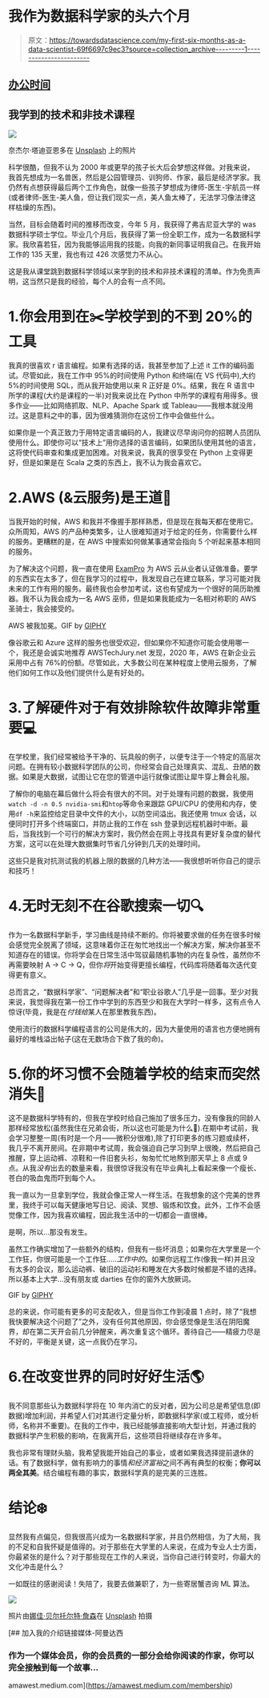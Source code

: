 # 我作为数据科学家的头六个月

> 原文：<https://towardsdatascience.com/my-first-six-months-as-a-data-scientist-69f6697c9ec3?source=collection_archive---------1----------------------->

## [办公时间](https://towardsdatascience.com/tagged/office-hours)

## 我学到的技术和非技术课程

![](img/5986a8f5924515bd6cd33880b55cdf5d.png)

奈杰尔·塔迪亚恩多在 [Unsplash](https://unsplash.com/s/photos/confusion?utm_source=unsplash&utm_medium=referral&utm_content=creditCopyText) 上的照片

科学很酷，但我不认为 2000 年或更早的孩子长大后会梦想这样做。对我来说，我首先想成为一名兽医，然后是公园管理员、训狗师、作家，最后是经济学家。我仍然有点想获得最后两个工作角色，就像一些孩子梦想成为律师-医生-宇航员一样(或者律师-医生-美人鱼，但让我们现实一点，美人鱼太棒了，无法学习像法律这样枯燥的东西)。

当然，目标会随着时间的推移而改变，今年 5 月，我获得了弗吉尼亚大学的 was 数据科学硕士学位。毕业几个月后，我获得了第一份全职工作，成为一名数据科学家。我欣喜若狂，因为我能够运用我的技能，向我的新同事证明我自己。在我开始工作的 135 天里，我也有过 426 次感觉力不从心。

这是我从课堂跳到数据科学领域以来学到的技术和非技术课程的清单。作为免责声明，这当然只是我的经验，每个人的会有一点不同。

# 1.你会用到在✂️学校学到的不到 20%的工具

我真的很喜欢 r 语言编程。如果有选择的话，我甚至参加了上述 it 工作的编码面试。尽管如此，我在工作中 95%的时间使用 Python 和终端(在 VS 代码中),大约 5%的时间使用 SQL，而从我开始使用以来 R 正好是 0%。结果，我在 R 语言中所学的课程(大约是课程的一半)对我来说比在 Python 中所学的课程有用得多。很多作业——比如网络抓取、NLP、Apache Spark 或 Tableau——我根本就没用过。这是意料之中的事，因为很难猜测你在这份工作中会做些什么。

如果你是一个真正致力于用特定语言编码的人，我建议尽早询问你的招聘人员团队使用什么。即使你可以“技术上”用你选择的语言编码，如果团队使用其他的语言，这将使代码审查和集成更加困难。对我来说，我真的很享受在 Python 上变得更好，但是如果是在 Scala 之类的东西上，我不认为我会喜欢它。

# 2.AWS (&云服务)是王道👑

当我开始的时候，AWS 和我并不像握手那样熟悉，但是现在我每天都在使用它。众所周知，AWS 的产品种类繁多，让人很难知道对于给定的任务，你需要什么样的服务。更糟糕的是，在 AWS 中搜索如何做某事通常会指向 5 个听起来基本相同的服务。

为了解决这个问题，我一直在使用 [ExamPro](https://www.exampro.co/) 为 AWS 云从业者认证做准备。要学的东西实在太多了，但在我学习的过程中，我发现自己在建立联系，学习可能对我未来的工作有用的服务。最终我也会参加考试，这也有望成为一个很好的简历助推器。我不认为我会成为一名 AWS 巫师，但是如果我能成为一名相对称职的 AWS 圣骑士，我会接受的。

AWS 被我加冕。GIF by [GIPHY](https://giphy.com/gifs/theoffice-okLCopqw6ElCDnIhuS)

像谷歌云和 Azure 这样的服务也很受欢迎，但如果你不知道你可能会使用哪一个，我还是会诚实地推荐 AWSTechJury.net 发现，2020 年，AWS 在新企业云采用中占有 76%的份额。尽管如此，大多数公司在某种程度上使用云服务，了解他们如何工作以及他们提供什么是有好处的。

# 3.了解硬件对于有效排除软件故障非常重要💻

在学校里，我们经常被给予干净的、玩具般的例子，以便专注于一个特定的高层次问题。在拥有较小数据科学团队的公司，你经常会自己处理真实、混乱、丑陋的数据。如果是大数据，试图让它在您的管道中运行就像试图让犀牛穿上舞会礼服。

了解你的电脑在幕后做什么将会有很大的不同。对于处理有问题的数据，我使用`watch -d -n 0.5 nvidia-smi`和`htop`等命令来跟踪 GPU/CPU 的使用和内存，使用`df -h`来监控给定目录中文件的大小，以防空间溢出。我还使用 tmux 会话，以便同时打开多个终端窗口，并防止我的工作在 ssh 登录到远程机器时中断。最后，当我找到一个可行的解决方案时，我仍然会在网上寻找具有更好复杂度的替代方案，这可以在处理大数据集时节省几分钟到几天的处理时间。

这些只是我对抗测试我的机器上限的数据的几种方法——我很想听听你自己的提示和技巧！

# 4.无时无刻不在谷歌搜索一切🔍

作为一名数据科学新手，学习曲线是持续不断的。你将被要求做的任务在很多时候会感觉完全脱离了领域，这意味着你正在匆忙地找出一个解决方案，解决你甚至不知道存在的错误。你将学会在日常生活中驾驭最随机事物的内在复杂性，虽然你不再需要映射 A → C → Q，但你*将*开始变得更擅长编程，代码库将随着每次迭代变得更有意义。

总而言之，“数据科学家”、“问题解决者”和“职业谷歌人”几乎是一回事。至少对我来说，我觉得我在第一份工作中学到的东西至少和我在大学时一样多，这有点令人惊讶(毕竟，我是在*付钱给*某人在那里教我东西)。

使用流行的数据科学编程语言的公司是伟大的，因为大量使用的语言也方便地拥有最好的堆栈溢出帖子(这在无数场合下救了我的命)。

# 5.你的坏习惯不会随着学校的结束而突然消失🍜

这不是数据科学特有的，但我在学校时给自己施加了很多压力，没有像我的同龄人那样经常放松(虽然我住在兄弟会街，所以这也可能是为什么🤔).在期中考试前，我会学习整整一周(有时是一个月——微积分很难),除了打印更多的练习题或续杯，我几乎不离开房间。在非期中考试周，我会强迫自己学习到早上很晚，然后把自己推醒，穿上运动裤、凉鞋和一件旧套头衫，匆匆忙忙地熬到那天早上 8 点或 9 点。从我*没有*出去的数量来看，我很惊讶我没有在毕业典礼上看起来像一个瘦长、苍白的吸血鬼而吓到每个人。

我一直以为一旦拿到学位，我就会像正常人一样生活。在我想象的这个完美的世界里，我终于可以每天健康地写日记、阅读、冥想、锻炼和饮食。此外，工作不会感觉像工作，因为我喜欢编程，因此我生活中的一切都会一直很棒。

是啊，所以…那没有发生。

虽然工作确实增加了一些额外的结构，但我有一些坏消息；如果你在大学里是一个工作狂，你很可能是一个工作狂…..*工作中的*。如果你远程工作(像我一样)并且没有太多的会议，那么运动裤、破旧的运动衫和睡发在大多数时候都是不错的选择。所以基本上大学…没有朋友或 darties 在你的窗外大放厥词。

GIF by [GIPHY](https://giphy.com/gifs/Friends-season-5-friends-tv-s05e02-hrk8ehR4lCZ27FtjPA)

总的来说，你可能有更多的可支配收入，但是当你工作到凌晨 1 点时，除了“我想我快要解决这个问题了”之外，没有任何其他原因，你会感觉像是生活在阴阳魔界，却在第二天开会前几分钟醒来，再次重复这个循环。善待自己——精疲力尽是不好的，平衡是关键，这一点我仍在学习。

# 6.在改变世界的同时好好生活🌎

我不同意那些认为数据科学将在 10 年内消亡的反对者，因为公司总是希望信息(即数据)增加利润，并希望人们对其进行定量分析，即数据科学家(或工程师，或分析师，名称并不重要)。在我的工作中，我已经能够直接影响大型计划，并通过我的数据科学产生积极的影响，在我离开后，这些项目将继续存在许多年。

我也非常有理财头脑，我希望我能开始自己的事业，或者如果我选择提前退休的话。有了数据科学，做有影响力的事情*和经济富裕*之间不再有典型的权衡；**你可以两全其美**。结合编程有趣的事实，数据科学真的是完美的三连胜。

# 结论❄️

显然我有点偏见，但我很高兴成为一名数据科学家，并且仍然相信，为了大局，我的不足和自我怀疑是值得的。对于那些在大学里的人来说，在成为专业人士方面，你最紧张的是什么？对于那些现在工作的人来说，当你自己进行转变时，你最大的文化冲击是什么？

一如既往的感谢阅读！失陪了，我要去做兼职了，为一些寄居蟹咨询 ML 算法。

![](img/d5d77b836991eda0435324a7e169df32.png)

照片由[娜佳·贝尔托尔特·詹森](https://unsplash.com/@naja_bertolt_jensen?utm_source=unsplash&utm_medium=referral&utm_content=creditCopyText)在 [Unsplash](https://unsplash.com/s/photos/mermaid?utm_source=unsplash&utm_medium=referral&utm_content=creditCopyText) 拍摄

[](https://amawest.medium.com/membership) [## 加入我的介绍链接媒体-阿曼达西

### 作为一个媒体会员，你的会员费的一部分会给你阅读的作家，你可以完全接触到每一个故事…

amawest.medium.com](https://amawest.medium.com/membership)